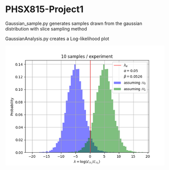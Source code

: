 # PHSX815-Project1

Gaussian_sample.py generates samples drawn from the gaussian distribution with slice sampling method

GaussianAnalysis.py creates a Log-likelihood plot 

![alt text](https://github.com/ZhongtianD/PHSX815-Project1/blob/main/Gaussian.png?raw=true)
